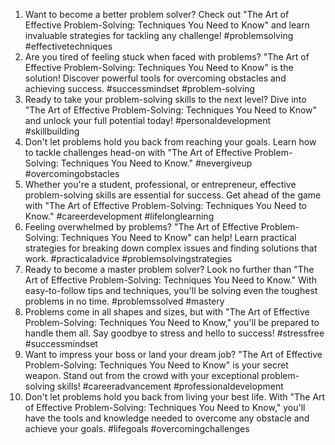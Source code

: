1. Want to become a better problem solver? Check out "The Art of Effective Problem-Solving: Techniques You Need to Know" and learn invaluable strategies for tackling any challenge! #problemsolving #effectivetechniques
2. Are you tired of feeling stuck when faced with problems? "The Art of Effective Problem-Solving: Techniques You Need to Know" is the solution! Discover powerful tools for overcoming obstacles and achieving success. #successmindset #problem-solving
3. Ready to take your problem-solving skills to the next level? Dive into "The Art of Effective Problem-Solving: Techniques You Need to Know" and unlock your full potential today! #personaldevelopment #skillbuilding
4. Don't let problems hold you back from reaching your goals. Learn how to tackle challenges head-on with "The Art of Effective Problem-Solving: Techniques You Need to Know." #nevergiveup #overcomingobstacles
5. Whether you're a student, professional, or entrepreneur, effective problem-solving skills are essential for success. Get ahead of the game with "The Art of Effective Problem-Solving: Techniques You Need to Know." #careerdevelopment #lifelonglearning
6. Feeling overwhelmed by problems? "The Art of Effective Problem-Solving: Techniques You Need to Know" can help! Learn practical strategies for breaking down complex issues and finding solutions that work. #practicaladvice #problemsolvingstrategies
7. Ready to become a master problem solver? Look no further than "The Art of Effective Problem-Solving: Techniques You Need to Know." With easy-to-follow tips and techniques, you'll be solving even the toughest problems in no time. #problemssolved #mastery
8. Problems come in all shapes and sizes, but with "The Art of Effective Problem-Solving: Techniques You Need to Know," you'll be prepared to handle them all. Say goodbye to stress and hello to success! #stressfree #successmindset
9. Want to impress your boss or land your dream job? "The Art of Effective Problem-Solving: Techniques You Need to Know" is your secret weapon. Stand out from the crowd with your exceptional problem-solving skills! #careeradvancement #professionaldevelopment
10. Don't let problems hold you back from living your best life. With "The Art of Effective Problem-Solving: Techniques You Need to Know," you'll have the tools and knowledge needed to overcome any obstacle and achieve your goals. #lifegoals #overcomingchallenges
